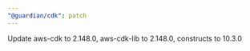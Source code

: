 ```yaml
---
"@guardian/cdk": patch
---
```


Update aws-cdk to 2.148.0, aws-cdk-lib to 2.148.0, constructs to 10.3.0

